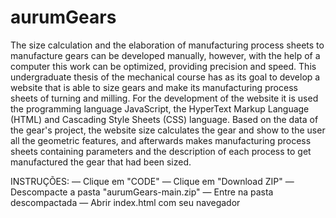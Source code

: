 # aurumGears
The size calculation and the elaboration of manufacturing process sheets to manufacture gears can be developed manually, however, with the help of a computer this work can be optimized, providing precision and speed. This undergraduate thesis of the mechanical course has as its goal to develop a website that is able to size gears and make its manufacturing process sheets of turning and milling. For the development of the website it is used the programming language JavaScript, the HyperText Markup Language (HTML) and Cascading Style Sheets (CSS) language. Based on the data of the gear's project, the website size calculates the gear and show to the user all the geometric features, and afterwards makes manufacturing process sheets containing parameters and the description of each process to get manufactured the gear that had been sized.

INSTRUÇÕES:
— Clique em "CODE"
— Clique em "Download ZIP"
— Descompacte a pasta "aurumGears-main.zip"
— Entre na pasta descompactada
— Abrir index.html com seu navegador
